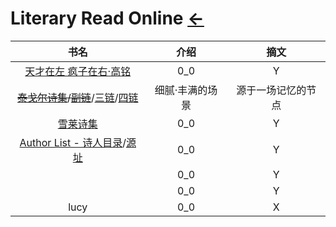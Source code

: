 <style type="text/css">
#content {margin-left: 20px;}
#content table {width:1300px;}
</style>

# Literary Read Online  [←](index.md)

| 书名 | 介绍 | 摘文 |
|:---:|:---:|:---:|
| [天才在左 疯子在右·高铭](https://www.cbxs.net/jishi/91/) | 0_0 | Y |
| ~~[泰戈尔诗集](http://www.saohua.com/shuku/Tagore/)/[副链](https://www.fox2008.cn/Article/List/List_783.html)~~/[三链](http://www.newxue.com/gkmz/taiger/)/[四链](https://www.xstt5.com/writer/618/) | 细腻·丰满的场景 | 源于一场记忆的节点 |
| [雪莱诗集](http://book.sbkk8.com/waiguo/xuelaishixuan/) | 0_0 | Y |
| [Author List - 诗人目录](https://www.chinese-poetry.org/)/[源址](https://github.com/sheepzh/poetry) | 0_0 | Y |
| []() | 0_0 | Y |
| []() | 0_0 | Y |
| lucy | 0_0 | X |
